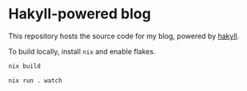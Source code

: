 # Hakyll-powered blog

This repository hosts the source code for my blog, powered by
[hakyll](https://jaspervdj.be/hakyll/).

To build locally, install `nix` and enable flakes.

```sh
nix build

nix run . watch
```
